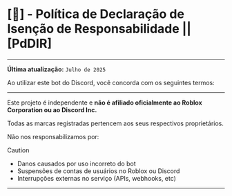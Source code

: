 # [📄] - Política de Declaração de Isenção de Responsabilidade || [PdDIR]

---

**Última atualização:** `Julho de 2025`

Ao utilizar este bot do Discord, você concorda com os seguintes termos:

---

Este projeto é independente e **não é afiliado oficialmente ao Roblox Corporation ou ao Discord Inc.**

Todas as marcas registradas pertencem aos seus respectivos proprietários.

Não nos responsabilizamos por:

>[!CAUTION]
> - Danos causados por uso incorreto do bot
> - Suspensões de contas de usuários no Roblox ou Discord
> - Interrupções externas no serviço (APIs, webhooks, etc)

---